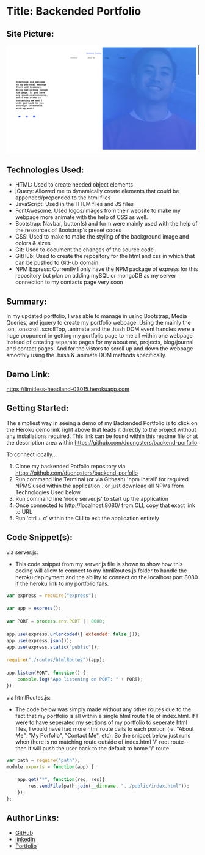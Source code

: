 # Title: Backended Portfolio
## Site Picture:
![My Site](./public/images/Screenshot.png)

## Technologies Used:
- HTML: Used to create needed object elements 
- jQuery: Allowed me to dynamically create elements that could be appended/prepended to the html files
- JavaScript: Used in the HTLM files and JS files
- FontAwesome: Used logos/images from their website to make my webpage more animate with the help of CSS as well.
- Bootstrap: Navbar, button(s) and form were mainly used with the help of the resources of Bootstrap's preset codes
- CSS: Used to make to make the styling of the background image and colors & sizes
- Git: Used to document the changes of the source code
- GitHub: Used to create the repository for the html and css in which that can be pushed to GitHub domain
- NPM Express: Currently I only have the NPM package of express for this repository but plan on adding mySQL or mongoDB as my server connection to my contacts page very soon

## Summary:
In my updated portfolio, I was able to manage in using Bootstrap, Media Queries, and jquery to create my portfolio webpage. Using the mainly the .on, .onscroll .scrollTop, .animate and the .hash DOM event handles were a huge proponent in getting my portfolio page to me all within one webpage instead of creating separate pages for my about me, projects, blog/journal and contact pages. And for the vistors to scroll up and down the webpage smoothly using the .hash & .animate DOM methods specifically.

## Demo Link:
https://limitless-headland-03015.herokuapp.com

## Getting Started:
The simpliest way in seeing a demo of my Backended Portfolio is to click on the Heroku demo link right above that leads it directly to the project without any installations required. This link can be found within this readme file or at the description area within https://github.com/duongsters/backend-porfolio

To connect locally...
1) Clone my backended Potfolio repository via https://github.com/duongsters/backend-porfolio
2) Run command line Terminal (or via Gitbash) 'npm install' for required NPMS used within the application...or just download all NPMs from Technologies Used below.
3) Run command line 'node server.js' to start up the application
4) Once connected to http://localhost:8080/ from CLI, copy that exact link to URL
5) Run 'ctrl + c' within the CLI to exit the application entirely


## Code Snippet(s):
via server.js:
* This code snippet from my server.js file is shown to show how this coding will allow to connect to my htmlRoutes.js folder to handle the heroku deployment and the ability to connect on the localhost port 8080 if the heroku link to my portfolio fails.
```javascript
var express = require("express");

var app = express();

var PORT = process.env.PORT || 8080;

app.use(express.urlencoded({ extended: false }));
app.use(express.json());
app.use(express.static("public"));

require("./routes/htmlRoutes")(app);

app.listen(PORT, function() {
    console.log("App listening on PORT: " + PORT);
});

```

via htmlRoutes.js:
* The code below was simply made without any other routes due to the fact that my portfolio is all within a single html route file of index.html. If I were to have seperated my sections of my portfolio to seperate html files, I would have had more html route calls to each portion (ie. "About Me", "My Porfolio", "Contact Me", etc). So the snippet below just runs when there is no matching route outside of index.html '/' root route--then it will push the user back to the default to home '/' route.

```javascript
var path = require("path");
module.exports = function(app) {

    app.get("*", function(req, res){
        res.sendFile(path.join(__dirname, "../public/index.html"));
    });
};
```


## Author Links:
- [GitHub](https://github.com/duongsters)
- [linkedIn](https://www.linkedin.com/in/theandrewduong/)
- [Portfolio](https://limitless-headland-03015.herokuapp.com)
